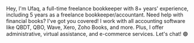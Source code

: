 Hey, I'm Ufaq, a full-time freelance bookkeeper with 8+ years' experience, including 5 years as a freelance bookkeeper/accountant. Need help with financial books? I've got you covered! I work with all accounting software like QBDT, QBO, Wave, Xero, Zoho Books, and more. Plus, I offer administrative, virtual assistance, and e-commerce services. Let's chat! 🟢
